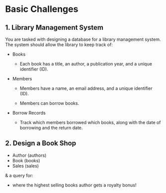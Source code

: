 # Basic Challenges

## 1. Library Management System

You are tasked with designing a database for a library management system. The system should allow the library to keep track of:

- Books
  - Each book has a title, an author, a publication year, and a unique identifier (ID).

- Members
  - Members have a name, an email address, and a unique identifier (ID).

  - Members can borrow books.

- Borrow Records
  - Track which members borrowed which books, along with the date of borrowing and the return date.

## 2. Design a Book Shop

- Author (authors)
- Book (books)
- Sales (sales)

& a query for:

- where the highest selling books author gets a royalty bonus!
